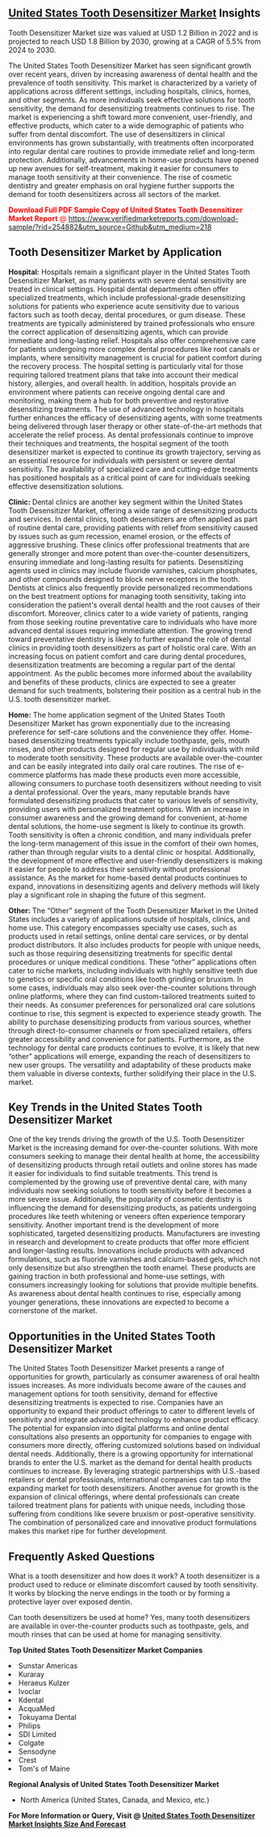 <h2><a href="https://www.verifiedmarketreports.com/download-sample/?rid=254882&amp;utm_source=Github&amp;utm_medium=218" target="_blank">United States Tooth Desensitizer Market</a> Insights</h2><p>Tooth Desensitizer Market size was valued at USD 1.2 Billion in 2022 and is projected to reach USD 1.8 Billion by 2030, growing at a CAGR of 5.5% from 2024 to 2030.</p><p> <p>The United States Tooth Desensitizer Market has seen significant growth over recent years, driven by increasing awareness of dental health and the prevalence of tooth sensitivity. This market is characterized by a variety of applications across different settings, including hospitals, clinics, homes, and other segments. As more individuals seek effective solutions for tooth sensitivity, the demand for desensitizing treatments continues to rise. The market is experiencing a shift toward more convenient, user-friendly, and effective products, which cater to a wide demographic of patients who suffer from dental discomfort. The use of desensitizers in clinical environments has grown substantially, with treatments often incorporated into regular dental care routines to provide immediate relief and long-term protection. Additionally, advancements in home-use products have opened up new avenues for self-treatment, making it easier for consumers to manage tooth sensitivity at their convenience. The rise of cosmetic dentistry and greater emphasis on oral hygiene further supports the demand for tooth desensitizers across all sectors of the market. <p><span class=""><span style="color: #ff0000;"><strong>Download Full PDF Sample Copy of United States Tooth Desensitizer Market Report</strong> @ </span><a href="https://www.verifiedmarketreports.com/download-sample/?rid=254882&amp;utm_source=Github&amp;utm_medium=218" target="_blank">https://www.verifiedmarketreports.com/download-sample/?rid=254882&amp;utm_source=Github&amp;utm_medium=218</a></span></p> </p> <h2>Tooth Desensitizer Market by Application</h2> <p><strong>Hospital:</strong> Hospitals remain a significant player in the United States Tooth Desensitizer Market, as many patients with severe dental sensitivity are treated in clinical settings. Hospital dental departments often offer specialized treatments, which include professional-grade desensitizing solutions for patients who experience acute sensitivity due to various factors such as tooth decay, dental procedures, or gum disease. These treatments are typically administered by trained professionals who ensure the correct application of desensitizing agents, which can provide immediate and long-lasting relief. Hospitals also offer comprehensive care for patients undergoing more complex dental procedures like root canals or implants, where sensitivity management is crucial for patient comfort during the recovery process. The hospital setting is particularly vital for those requiring tailored treatment plans that take into account their medical history, allergies, and overall health. In addition, hospitals provide an environment where patients can receive ongoing dental care and monitoring, making them a hub for both preventive and restorative desensitizing treatments. The use of advanced technology in hospitals further enhances the efficacy of desensitizing agents, with some treatments being delivered through laser therapy or other state-of-the-art methods that accelerate the relief process. As dental professionals continue to improve their techniques and treatments, the hospital segment of the tooth desensitizer market is expected to continue its growth trajectory, serving as an essential resource for individuals with persistent or severe dental sensitivity. The availability of specialized care and cutting-edge treatments has positioned hospitals as a critical point of care for individuals seeking effective desensitization solutions. </p> <p><strong>Clinic:</strong> Dental clinics are another key segment within the United States Tooth Desensitizer Market, offering a wide range of desensitizing products and services. In dental clinics, tooth desensitizers are often applied as part of routine dental care, providing patients with relief from sensitivity caused by issues such as gum recession, enamel erosion, or the effects of aggressive brushing. These clinics offer professional treatments that are generally stronger and more potent than over-the-counter desensitizers, ensuring immediate and long-lasting results for patients. Desensitizing agents used in clinics may include fluoride varnishes, calcium phosphates, and other compounds designed to block nerve receptors in the tooth. Dentists at clinics also frequently provide personalized recommendations on the best treatment options for managing tooth sensitivity, taking into consideration the patient's overall dental health and the root causes of their discomfort. Moreover, clinics cater to a wide variety of patients, ranging from those seeking routine preventative care to individuals who have more advanced dental issues requiring immediate attention. The growing trend toward preventative dentistry is likely to further expand the role of dental clinics in providing tooth desensitizers as part of holistic oral care. With an increasing focus on patient comfort and care during dental procedures, desensitization treatments are becoming a regular part of the dental appointment. As the public becomes more informed about the availability and benefits of these products, clinics are expected to see a greater demand for such treatments, bolstering their position as a central hub in the U.S. tooth desensitizer market. </p> <p><strong>Home:</strong> The home application segment of the United States Tooth Desensitizer Market has grown exponentially due to the increasing preference for self-care solutions and the convenience they offer. Home-based desensitizing treatments typically include toothpaste, gels, mouth rinses, and other products designed for regular use by individuals with mild to moderate tooth sensitivity. These products are available over-the-counter and can be easily integrated into daily oral care routines. The rise of e-commerce platforms has made these products even more accessible, allowing consumers to purchase tooth desensitizers without needing to visit a dental professional. Over the years, many reputable brands have formulated desensitizing products that cater to various levels of sensitivity, providing users with personalized treatment options. With an increase in consumer awareness and the growing demand for convenient, at-home dental solutions, the home-use segment is likely to continue its growth. Tooth sensitivity is often a chronic condition, and many individuals prefer the long-term management of this issue in the comfort of their own homes, rather than through regular visits to a dental clinic or hospital. Additionally, the development of more effective and user-friendly desensitizers is making it easier for people to address their sensitivity without professional assistance. As the market for home-based dental products continues to expand, innovations in desensitizing agents and delivery methods will likely play a significant role in shaping the future of this segment. </p> <p><strong>Other:</strong> The “Other” segment of the Tooth Desensitizer Market in the United States includes a variety of applications outside of hospitals, clinics, and home use. This category encompasses specialty use cases, such as products used in retail settings, online dental care services, or by dental product distributors. It also includes products for people with unique needs, such as those requiring desensitizing treatments for specific dental procedures or unique medical conditions. These “other” applications often cater to niche markets, including individuals with highly sensitive teeth due to genetics or specific oral conditions like tooth grinding or bruxism. In some cases, individuals may also seek over-the-counter solutions through online platforms, where they can find custom-tailored treatments suited to their needs. As consumer preferences for personalized oral care solutions continue to rise, this segment is expected to experience steady growth. The ability to purchase desensitizing products from various sources, whether through direct-to-consumer channels or from specialized retailers, offers greater accessibility and convenience for patients. Furthermore, as the technology for dental care products continues to evolve, it is likely that new “other” applications will emerge, expanding the reach of desensitizers to new user groups. The versatility and adaptability of these products make them valuable in diverse contexts, further solidifying their place in the U.S. market. </p> <h2>Key Trends in the United States Tooth Desensitizer Market</h2> <p>One of the key trends driving the growth of the U.S. Tooth Desensitizer Market is the increasing demand for over-the-counter solutions. With more consumers seeking to manage their dental health at home, the accessibility of desensitizing products through retail outlets and online stores has made it easier for individuals to find suitable treatments. This trend is complemented by the growing use of preventive dental care, with many individuals now seeking solutions to tooth sensitivity before it becomes a more severe issue. Additionally, the popularity of cosmetic dentistry is influencing the demand for desensitizing products, as patients undergoing procedures like teeth whitening or veneers often experience temporary sensitivity. Another important trend is the development of more sophisticated, targeted desensitizing products. Manufacturers are investing in research and development to create products that offer more efficient and longer-lasting results. Innovations include products with advanced formulations, such as fluoride varnishes and calcium-based gels, which not only desensitize but also strengthen the tooth enamel. These products are gaining traction in both professional and home-use settings, with consumers increasingly looking for solutions that provide multiple benefits. As awareness about dental health continues to rise, especially among younger generations, these innovations are expected to become a cornerstone of the market. </p> <h2>Opportunities in the United States Tooth Desensitizer Market</h2> <p>The United States Tooth Desensitizer Market presents a range of opportunities for growth, particularly as consumer awareness of oral health issues increases. As more individuals become aware of the causes and management options for tooth sensitivity, demand for effective desensitizing treatments is expected to rise. Companies have an opportunity to expand their product offerings to cater to different levels of sensitivity and integrate advanced technology to enhance product efficacy. The potential for expansion into digital platforms and online dental consultations also presents an opportunity for companies to engage with consumers more directly, offering customized solutions based on individual dental needs. Additionally, there is a growing opportunity for international brands to enter the U.S. market as the demand for dental health products continues to increase. By leveraging strategic partnerships with U.S.-based retailers or dental professionals, international companies can tap into the expanding market for tooth desensitizers. Another avenue for growth is the expansion of clinical offerings, where dental professionals can create tailored treatment plans for patients with unique needs, including those suffering from conditions like severe bruxism or post-operative sensitivity. The combination of personalized care and innovative product formulations makes this market ripe for further development. </p> <h2>Frequently Asked Questions</h2> <p>What is a tooth desensitizer and how does it work? A tooth desensitizer is a product used to reduce or eliminate discomfort caused by tooth sensitivity. It works by blocking the nerve endings in the tooth or by forming a protective layer over exposed dentin.</p> <p>Can tooth desensitizers be used at home? Yes, many tooth desensitizers are available in over-the-counter products such as toothpaste, gels, and mouth rinses that can be used at home for managing sensitivity.</</p><p><strong>Top United States Tooth Desensitizer Market Companies</strong></p><div data-test-id=""><p><li>Sunstar Americas</li><li> Kuraray</li><li> Heraeus Kulzer</li><li> Ivoclar</li><li> Kdental</li><li> AcquaMed</li><li> Tokuyama Dental</li><li> Philips</li><li> SDI Limited</li><li> Colgate</li><li> Sensodyne</li><li> Crest</li><li> Tom's of Maine</li></p><div><strong>Regional Analysis of&nbsp;United States Tooth Desensitizer Market</strong></div><ul><li dir="ltr"><p dir="ltr">North America&nbsp;(United States, Canada, and Mexico, etc.)</p></li></ul><p><strong>For More Information or Query, Visit @&nbsp;</strong><strong><a href="https://www.verifiedmarketreports.com/product/tooth-desensitizer-market/?utm_source=Github&amp;utm_medium=218" target="_blank">United States Tooth Desensitizer Market Insights Size And Forecast</a></strong></p></div>

